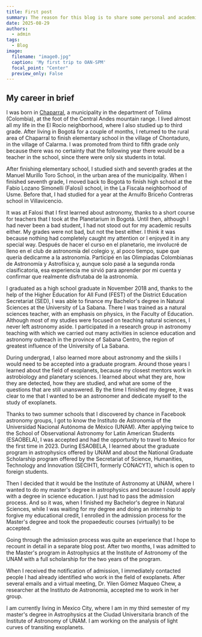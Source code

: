 ```yaml
---
title: First post
summary: The reason for this blog is to share some personal and academic experiences, stories and ideas.
date: 2025-08-29
authors:
  - admin
tags:
  - Blog
image:
  filename: "image0.jpg"
  caption: 'My first trip to OAN-SPM'
  focal_point: "Center"
  preview_only: False
---
```

## My career in brief

I was born in [Chaparral](https://es.wikipedia.org/wiki/Chaparral_(Tolima)), a municipality in the department of Tolima (Colombia), at the foot of the Central Andes mountain range. I lived almost all my life in the El Rocío neighborhood, where I also studied up to third grade. After living in Bogotá for a couple of months, I returned to the rural area of Chaparral to finish elementary school in the village of Chontaduro, in the village of Calarma. I was promoted from third to fifth grade only because there was no certainty that the following year there would be a teacher in the school, since there were only six students in total.

After finishing elementary school, I studied sixth and seventh grades at the Manuel Murillo Toro School, in the urban area of the municipality. When I finished seventh grade, I moved back to Bogotá to finish high school at the Fabio Lozano Simonelli (Falosi) school, in the La Fiscala neighborhood of Usme. Before that, I had studied for a year at the Arnulfo Briceño Contreras school in Villavicencio.

It was at Falosi that I first learned about astronomy, thanks to a short course for teachers that I took at the Planetarium in Bogotá. Until then, although I had never been a bad student, I had not stood out for my academic results either. My grades were not bad, but not the best either. I think it was because nothing had completely caught my attention or I enjoyed it in any special way.
Después de hacer el curso en el planetario, me involucré de lleno en el club de astronomía del colegio y, al poco tiempo, supe que quería dedicarme a la astronomía. Participé en las Olimpiadas Colombianas de Astronomía y Astrofísica y, aunque solo pasé a la segunda ronda clasificatoria, esa experiencia me sirvió para aprender por mi cuenta y confirmar que realmente disfrutaba de la astronomía.

I graduated as a high school graduate in November 2018 and, thanks to the help of the Higher Education for All Fund (FEST) of the District Education Secretariat (SED), I was able to finance my Bachelor's degree in Natural Sciences at the University of La Sabana. There I was trained as a natural sciences teacher, with an emphasis on physics, in the Faculty of Education. Although most of my studies were focused on teaching natural sciences, I never left astronomy aside. I participated in a research group in astronomy teaching with which we carried out many activities in science education and astronomy outreach in the province of Sabana Centro, the region of greatest influence of the University of La Sabana.

During undergrad, I also learned more about astronomy and the skills I would need to be accepted into a graduate program. Around those years I learned about the field of exoplanets, because my closest mentors work in astrobiology and planetary sciences. I learned about what they are, how they are detected, how they are studied, and what are some of the questions that are still unanswered. By the time I finished my degree, it was clear to me that I wanted to be an astronomer and dedicate myself to the study of exoplanets.

Thanks to two summer schools that I discovered by chance in Facebook astronomy groups, I got to know the Instituto de Astronomía of the Universidad Nacional Autónoma de México (UNAM). After applying twice to the School of Observational Astronomy for Latin American Students (ESAOBELA), I was accepted and had the opportunity to travel to Mexico for the first time in 2023. During ESAOBELA, I learned about the graduate program in astrophysics offered by UNAM and about the National Graduate Scholarship program offered by the Secretariat of Science, Humanities, Technology and Innovation (SECIHTI, formerly CONACYT), which is open to foreign students.

Then I decided that it would be the Institute of Astronomy at UNAM, where I wanted to do my master's degree in astrophysics and because I could apply with a degree in science education. I just had to pass the admission process. And so it was, when I finished my Bachelor's degree in Natural Sciences, while I was waiting for my degree and doing an internship to forgive my educational credit, I enrolled in the admission process for the Master's degree and took the propaedeutic courses (virtually) to be accepted.

Going through the admission process was quite an experience that I hope to recount in detail in a separate blog post. After two months, I was admitted to the Master's program in Astrophysics at the Institute of Astronomy of the UNAM with a full scholarship for the two years of the program.

When I received the notification of admission, I immediately contacted people I had already identified who work in the field of exoplanets. After several emails and a virtual meeting, Dr. Yilen Gómez Maqueo Chew, a researcher at the Instituto de Astronomía, accepted me to work in her group.

I am currently living in Mexico City, where I am in my third semester of my master's degree in Astrophysics at the Ciudad Universitaria branch of the Institute of Astronomy of UNAM. I am working on the analysis of light curves of transiting exoplanets.
